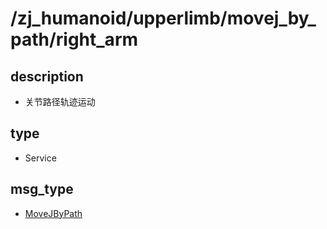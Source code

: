 # /zj_humanoid/upperlimb/movej_by_path/right_arm

## description
- 关节路径轨迹运动

## type
- Service

## msg_type
- [MoveJByPath ](../../../../zj_humanoid_types.md#MoveJByPath )

